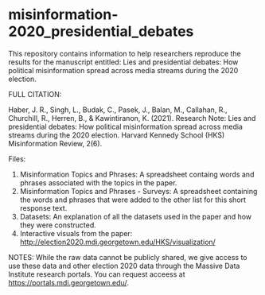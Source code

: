 # misinformation-2020_presidential_debates

This repository contains information to help researchers reproduce the results for the manuscript entitled: Lies and presidential debates: How political misinformation spread across media streams during the 2020 election.

FULL CITATION: 

Haber, J. R., Singh, L., Budak, C., Pasek, J., Balan, M., Callahan, R., Churchill, R., Herren, B., & Kawintiranon, K. (2021). Research Note: Lies and presidential debates: How political misinformation spread across media streams during the 2020 election. Harvard Kennedy School (HKS) Misinformation Review, 2(6).

Files:
1. Misinformation Topics and Phrases: A spreadsheet containg words and phrases associated with the topics in the paper.
2. Misinformation Topics and Phrases - Surveys: A spreadsheet containing the words and phrases that were added to the other list for this short response text.
3. Datasets: An explanation of all the datasets used in the paper and how they were constructed. 
4. Interactive visuals from the paper: http://election2020.mdi.georgetown.edu/HKS/visualization/


NOTES: While the raw data cannot be publicly shared, we give access to use these data and other election 2020 data through the Massive Data Institute research portals. You can request acceess at https://portals.mdi.georgetown.edu/.
